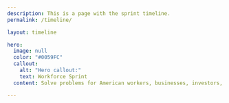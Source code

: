 ```yaml
---
description: This is a page with the sprint timeline.
permalink: /timeline/

layout: timeline

hero:
  image: null
  color: "#0059FC"
  callout:
    alt: "Hero callout:"
    text: Workforce Sprint
  content: Solve problems for American workers, businesses, investors, and communities by catalyzing cross-sector collaboration

---
```

<!--
## Section one

This is some [content](https://18f.gsa.gov/).

### Section two

This is some more [content](javascript:void(0);).

#### Section three

This is some more [content](#).

##### Section four

This is some more [content](https://18f.gsa.gov/).

###### Section five

This is some more [content](https://18f.gsa.gov/).

###### Section six

This is some more [content](https://18f.gsa.gov/). -->
